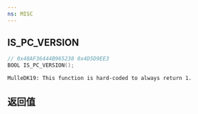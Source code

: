 ```yaml
---
ns: MISC
---
```

## IS_PC_VERSION

```c
// 0x48AF36444B965238 0x4D5D9EE3
BOOL IS_PC_VERSION();
```

```
MulleDK19: This function is hard-coded to always return 1.  
```

## 返回值
